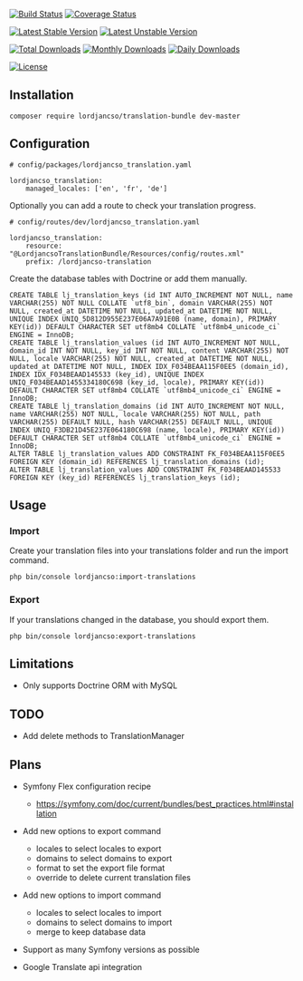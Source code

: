 [![Build Status](https://travis-ci.com/lordjancso/TranslationBundle.svg?branch=develop)](https://travis-ci.com/lordjancso/TranslationBundle)
[![Coverage Status](https://coveralls.io/repos/github/lordjancso/TranslationBundle/badge.svg?branch=develop)](https://coveralls.io/github/lordjancso/TranslationBundle?branch=develop)

[![Latest Stable Version](https://poser.pugx.org/lordjancso/translation-bundle/v/stable?format=flat)](https://packagist.org/packages/lordjancso/translation-bundle)
[![Latest Unstable Version](https://poser.pugx.org/lordjancso/translation-bundle/v/unstable?format=flat)](https://packagist.org/packages/lordjancso/translation-bundle)

[![Total Downloads](https://poser.pugx.org/lordjancso/translation-bundle/downloads?format=flat)](https://packagist.org/packages/lordjancso/translation-bundle)
[![Monthly Downloads](https://poser.pugx.org/lordjancso/translation-bundle/d/monthly?format=flat)](https://packagist.org/packages/lordjancso/translation-bundle)
[![Daily Downloads](https://poser.pugx.org/lordjancso/translation-bundle/d/daily?format=flat)](https://packagist.org/packages/lordjancso/translation-bundle)

[![License](https://poser.pugx.org/lordjancso/translation-bundle/license?format=flat)](https://packagist.org/packages/lordjancso/translation-bundle)

## Installation

```
composer require lordjancso/translation-bundle dev-master
```

## Configuration

```
# config/packages/lordjancso_translation.yaml

lordjancso_translation:
    managed_locales: ['en', 'fr', 'de']
```

Optionally you can add a route to check your translation progress.

```
# config/routes/dev/lordjancso_translation.yaml

lordjancso_translation:
    resource: "@LordjancsoTranslationBundle/Resources/config/routes.xml"
    prefix: /lordjancso-translation
```

Create the database tables with Doctrine or add them manually.

```
CREATE TABLE lj_translation_keys (id INT AUTO_INCREMENT NOT NULL, name VARCHAR(255) NOT NULL COLLATE `utf8_bin`, domain VARCHAR(255) NOT NULL, created_at DATETIME NOT NULL, updated_at DATETIME NOT NULL, UNIQUE INDEX UNIQ_5D812D955E237E06A7A91E0B (name, domain), PRIMARY KEY(id)) DEFAULT CHARACTER SET utf8mb4 COLLATE `utf8mb4_unicode_ci` ENGINE = InnoDB;
CREATE TABLE lj_translation_values (id INT AUTO_INCREMENT NOT NULL, domain_id INT NOT NULL, key_id INT NOT NULL, content VARCHAR(255) NOT NULL, locale VARCHAR(255) NOT NULL, created_at DATETIME NOT NULL, updated_at DATETIME NOT NULL, INDEX IDX_F034BEAA115F0EE5 (domain_id), INDEX IDX_F034BEAAD145533 (key_id), UNIQUE INDEX UNIQ_F034BEAAD1455334180C698 (key_id, locale), PRIMARY KEY(id)) DEFAULT CHARACTER SET utf8mb4 COLLATE `utf8mb4_unicode_ci` ENGINE = InnoDB;
CREATE TABLE lj_translation_domains (id INT AUTO_INCREMENT NOT NULL, name VARCHAR(255) NOT NULL, locale VARCHAR(255) NOT NULL, path VARCHAR(255) DEFAULT NULL, hash VARCHAR(255) DEFAULT NULL, UNIQUE INDEX UNIQ_F3DB21D45E237E064180C698 (name, locale), PRIMARY KEY(id)) DEFAULT CHARACTER SET utf8mb4 COLLATE `utf8mb4_unicode_ci` ENGINE = InnoDB;
ALTER TABLE lj_translation_values ADD CONSTRAINT FK_F034BEAA115F0EE5 FOREIGN KEY (domain_id) REFERENCES lj_translation_domains (id);
ALTER TABLE lj_translation_values ADD CONSTRAINT FK_F034BEAAD145533 FOREIGN KEY (key_id) REFERENCES lj_translation_keys (id);
```

## Usage

### Import

Create your translation files into your translations folder and run the import command.

```
php bin/console lordjancso:import-translations
```

### Export

If your translations changed in the database, you should export them.

```
php bin/console lordjancso:export-translations
```

## Limitations

- Only supports Doctrine ORM with MySQL

## TODO

- Add delete methods to TranslationManager

## Plans

- Symfony Flex configuration recipe
  - https://symfony.com/doc/current/bundles/best_practices.html#installation

- Add new options to export command
  - locales to select locales to export
  - domains to select domains to export
  - format to set the export file format
  - override to delete current translation files

- Add new options to import command
  - locales to select locales to import
  - domains to select domains to import
  - merge to keep database data

- Support as many Symfony versions as possible

- Google Translate api integration
